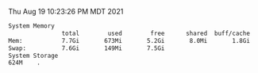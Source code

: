Thu Aug 19 10:23:26 PM MDT 2021
```bash
System Memory
               total        used        free      shared  buff/cache   available
Mem:           7.7Gi       673Mi       5.2Gi       8.0Mi       1.8Gi       6.7Gi
Swap:          7.6Gi       149Mi       7.5Gi
System Storage
624M	.
```
